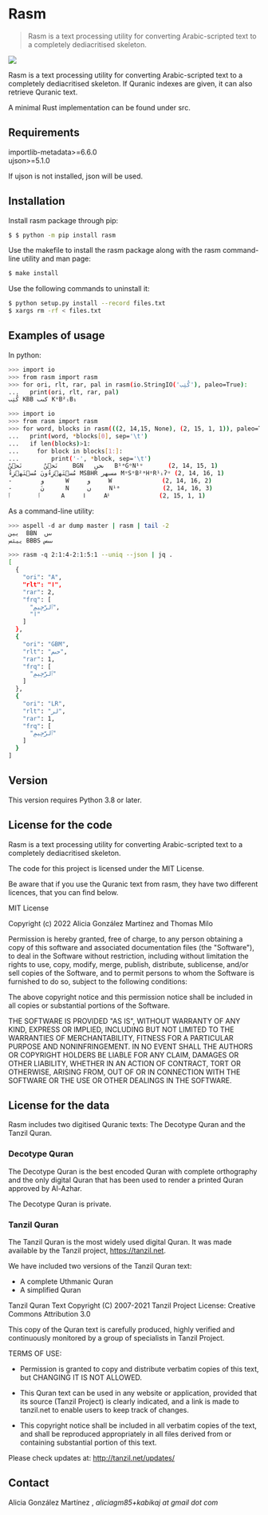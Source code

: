 # Rasm

> Rasm is a text processing utility for converting Arabic-scripted text to a completely dediacritised skeleton.

<img src="./rasm.png" align="middle">

Rasm is a text processing utility for converting Arabic-scripted text to a completely dediacritised skeleton. If Quranic indexes are given, it can also retrieve Quranic text.

A minimal Rust implementation can be found under src.

## Requirements

importlib-metadata>=6.6.0 \
ujson>=5.1.0

If ujson is not installed, json will be used.

## Installation

Install rasm package through pip:

```sh
$ $ python -m pip install rasm
```

Use the makefile to install the rasm package along with the rasm command-line utility and man page:

```sh
$ make install
```

Use the following commands to uninstall it:

```sh
$ python setup.py install --record files.txt
$ xargs rm -rf < files.txt
```

## Examples of usage

In python:

```sh
>>> import io
>>> from rasm import rasm
>>> for ori, rlt, rar, pal in rasm(io.StringIO('کُتِب'), paleo=True):
...   print(ori, rlt, rar, pal)
کُتِب KBB كٮٮ KᵘB²ᵢB₁

```

```sh
>>> import io
>>> from rasm import rasm
>>> for word, blocks in rasm(((2, 14,15, None), (2, 15, 1, 1)), paleo=True, blocks=True):
...   print(word, *blocks[0], sep='\t')
...   if len(blocks)>1:
...     for block in blocks[1:]:
...         print('-', *block, sep='\t')
نَحۡنُ      نَحۡنُ    BGN   ٮحں   B¹ᵃGᵒN¹ᵘ       (2, 14, 15, 1)
مُسۡتَهۡزِءُونَ مُسۡتَهۡزِءُ MSBHR مسٮهر MᵘSᵒB²ᵃHᵒR¹ᵢʔᵘ (2, 14, 16, 1)
-        و      W     و     W              (2, 14, 16, 2)
-        نَ      N     ں     N¹ᵃ            (2, 14, 16, 3)
ٱ        ٱ      A     ا     Aᵟ              (2, 15, 1, 1)
```

As a command-line utility:

```sh
>>> aspell -d ar dump master | rasm | tail -2
يين  BBN  ٮٮں
ييئس BBBS ٮٮٮس
```

```sh
>>> rasm -q 2:1:4-2:1:5:1 --uniq --json | jq .
[
  {
    "ori": "A",
    "rlt": "ا",
    "rar": 2,
    "frq": [
      "ٱلرَّحِیمِ",
      "ا"
    ]
  },
  {
    "ori": "GBM",
    "rlt": "حٮم",
    "rar": 1,
    "frq": [
      "ٱلرَّحِیمِ"
    ]
  },
  {
    "ori": "LR",
    "rlt": "لر",
    "rar": 1,
    "frq": [
      "ٱلرَّحِیمِ"
    ]
  }
]
```

## Version

This version requires Python 3.8 or later.

## License for the code
 
Rasm is a text processing utility for converting Arabic-scripted text to a completely dediacritised skeleton.

The code for this project is licensed under the MIT License.

Be aware that if you use the Quranic text from rasm, they have two different licences, that you can find below.

MIT License

Copyright (c) 2022 Alicia González Martínez and Thomas Milo

Permission is hereby granted, free of charge, to any person obtaining a copy
of this software and associated documentation files (the "Software"), to deal
in the Software without restriction, including without limitation the rights
to use, copy, modify, merge, publish, distribute, sublicense, and/or sell
copies of the Software, and to permit persons to whom the Software is
furnished to do so, subject to the following conditions:

The above copyright notice and this permission notice shall be included in all
copies or substantial portions of the Software.

THE SOFTWARE IS PROVIDED "AS IS", WITHOUT WARRANTY OF ANY KIND, EXPRESS OR
IMPLIED, INCLUDING BUT NOT LIMITED TO THE WARRANTIES OF MERCHANTABILITY,
FITNESS FOR A PARTICULAR PURPOSE AND NONINFRINGEMENT. IN NO EVENT SHALL THE
AUTHORS OR COPYRIGHT HOLDERS BE LIABLE FOR ANY CLAIM, DAMAGES OR OTHER
LIABILITY, WHETHER IN AN ACTION OF CONTRACT, TORT OR OTHERWISE, ARISING FROM,
OUT OF OR IN CONNECTION WITH THE SOFTWARE OR THE USE OR OTHER DEALINGS IN THE
SOFTWARE.

## License for the data

Rasm includes two digitised Quranic texts: The Decotype Quran and the Tanzil Quran.

### Decotype Quran

The Decotype Quran is the best encoded Quran with complete orthography and the only digital Quran that has been used to render a printed Quran approved by Al-Azhar.

The Decotype Quran is private.

### Tanzil Quran

The Tanzil Quran is the most widely used digital Quran. It was made available by the Tanzil project, https://tanzil.net.

We have included two versions of the Tanzil Quran text:
- A complete Uthmanic Quran
- A simplified Quran

Tanzil Quran Text 
  Copyright (C) 2007-2021 Tanzil Project
  License: Creative Commons Attribution 3.0 

  This copy of the Quran text is carefully produced, highly 
  verified and continuously monitored by a group of specialists 
  in Tanzil Project.

  TERMS OF USE:
 
  - Permission is granted to copy and distribute verbatim copies 
    of this text, but CHANGING IT IS NOT ALLOWED.

  - This Quran text can be used in any website or application, 
    provided that its source (Tanzil Project) is clearly indicated, 
    and a link is made to tanzil.net to enable users to keep
    track of changes.

  - This copyright notice shall be included in all verbatim copies 
    of the text, and shall be reproduced appropriately in all files 
    derived from or containing substantial portion of this text.

  Please check updates at: http://tanzil.net/updates/

## Contact

Alicia González Martínez , *aliciagm85+kabikaj at gmail dot com*

